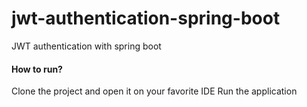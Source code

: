 # jwt-authentication-spring-boot
JWT authentication with spring boot

#### How to run? 
Clone the project and open it on your favorite IDE
Run the application 
